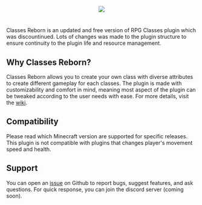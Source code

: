 <p align="center"><img src="https://i.imgur.com/aIv1zts.png"></p>
<h1 align="center"></h1>

Classes Reborn is an updated and free version of RPG Classes plugin which was discountinued. Lots of changes was made to the 
plugin structure to ensure continuity to the plugin life and resource management. 

## Why Classes Reborn?
Classes Reborn allows you to create your own class with diverse attributes to create different gameplay for each classes. 
The plugin is made with customizability and comfort in mind, meaning most aspect of the plugin can be tweaked according to the 
user needs with ease. For more details, visit the <a href="../../wiki">wiki</a>.

<gif that shows customizability and comfort>

## Compatibility
Please read which Minecraft version are supported for specific releases. This plugin is not compatible with plugins that changes player's movement speed and health.

## Support
You can open an <a href="../../issues">issue</a> on Github to report bugs, suggest features, and ask questions. For quick response, you can join the discord server (coming soon).
